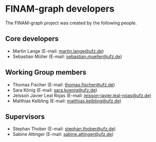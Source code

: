 # FINAM-graph developers

The FINAM-graph project was created by the following people.

## Core developers

- Martin Lange (E-mail: <martin.lange@ufz.de>)
- Sebastian Müller (E-mail: <sebastian.mueller@ufz.de>)

## Working Group members

- Thomas Fischer (E-mail: <thomas.fischer@ufz.de>)
- Sara König (E-mail: <sara.koenig@ufz.de>)
- Jeisson Javier Leal Rojas (E-mail: <jeisson-javier.leal-rojas@ufz.de>)
- Matthias Kelbling (E-mail: <matthias.kelbling@ufz.de>)

## Supervisors

- Stephan Thober (E-mail: <stephan.thober@ufz.de>)
- Sabine Attinger (E-mail: <sabine.attinger@ufz.de>)
